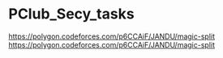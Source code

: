 # PClub_Secy_tasks
https://polygon.codeforces.com/p6CCAiF/JANDU/magic-split
https://polygon.codeforces.com/p6CCAiF/JANDU/magic-split

